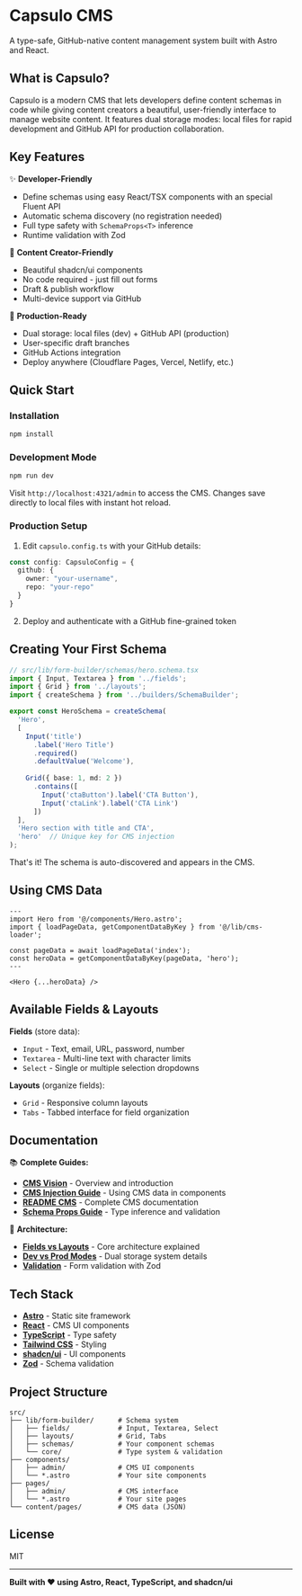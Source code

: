 # Capsulo CMS

A type-safe, GitHub-native content management system built with Astro and React.

## What is Capsulo?

Capsulo is a modern CMS that lets developers define content schemas in code while giving content creators a beautiful, user-friendly interface to manage website content. It features dual storage modes: local files for rapid development and GitHub API for production collaboration.

## Key Features

✨ **Developer-Friendly**
- Define schemas using easy React/TSX components with an special Fluent API
- Automatic schema discovery (no registration needed)
- Full type safety with `SchemaProps<T>` inference
- Runtime validation with Zod

🎨 **Content Creator-Friendly**
- Beautiful shadcn/ui components
- No code required - just fill out forms
- Draft & publish workflow
- Multi-device support via GitHub

🚀 **Production-Ready**
- Dual storage: local files (dev) + GitHub API (production)
- User-specific draft branches
- GitHub Actions integration
- Deploy anywhere (Cloudflare Pages, Vercel, Netlify, etc.)

## Quick Start

### Installation

```bash
npm install
```

### Development Mode

```bash
npm run dev
```

Visit `http://localhost:4321/admin` to access the CMS. Changes save directly to local files with instant hot reload.

### Production Setup

1. Edit `capsulo.config.ts` with your GitHub details:
```typescript
const config: CapsuloConfig = {
  github: {
    owner: "your-username",
    repo: "your-repo"
  }
}
```

2. Deploy and authenticate with a GitHub fine-grained token

## Creating Your First Schema

```typescript
// src/lib/form-builder/schemas/hero.schema.tsx
import { Input, Textarea } from '../fields';
import { Grid } from '../layouts';
import { createSchema } from '../builders/SchemaBuilder';

export const HeroSchema = createSchema(
  'Hero',
  [
    Input('title')
      .label('Hero Title')
      .required()
      .defaultValue('Welcome'),
    
    Grid({ base: 1, md: 2 })
      .contains([
        Input('ctaButton').label('CTA Button'),
        Input('ctaLink').label('CTA Link')
      ])
  ],
  'Hero section with title and CTA',
  'hero'  // Unique key for CMS injection
);
```

That's it! The schema is auto-discovered and appears in the CMS.

## Using CMS Data

```astro
---
import Hero from '@/components/Hero.astro';
import { loadPageData, getComponentDataByKey } from '@/lib/cms-loader';

const pageData = await loadPageData('index');
const heroData = getComponentDataByKey(pageData, 'hero');
---

<Hero {...heroData} />
```

## Available Fields & Layouts

**Fields** (store data):
- `Input` - Text, email, URL, password, number
- `Textarea` - Multi-line text with character limits
- `Select` - Single or multiple selection dropdowns

**Layouts** (organize fields):
- `Grid` - Responsive column layouts
- `Tabs` - Tabbed interface for field organization

## Documentation

📚 **Complete Guides:**
- **[CMS Vision](./docs/CMS_VISION.md)** - Overview and introduction
- **[CMS Injection Guide](./docs/CMS_INJECTION.md)** - Using CMS data in components
- **[README CMS](./docs/README_CMS.md)** - Complete CMS documentation
- **[Schema Props Guide](./docs/SCHEMA_PROPS_GUIDE.md)** - Type inference and validation

📖 **Architecture:**
- **[Fields vs Layouts](./docs/ARCHITECTURE_FIELDS_VS_LAYOUTS.md)** - Core architecture explained
- **[Dev vs Prod Modes](./docs/DEV_VS_PROD_MODES.md)** - Dual storage system details
- **[Validation](./docs/VALIDATION_IMPLEMENTATION.md)** - Form validation with Zod

## Tech Stack

- **[Astro](https://astro.build)** - Static site framework
- **[React](https://react.dev)** - CMS UI components
- **[TypeScript](https://www.typescriptlang.org)** - Type safety
- **[Tailwind CSS](https://tailwindcss.com)** - Styling
- **[shadcn/ui](https://ui.shadcn.com)** - UI components
- **[Zod](https://zod.dev)** - Schema validation

## Project Structure

```
src/
├── lib/form-builder/      # Schema system
│   ├── fields/            # Input, Textarea, Select
│   ├── layouts/           # Grid, Tabs
│   ├── schemas/           # Your component schemas
│   └── core/              # Type system & validation
├── components/
│   ├── admin/             # CMS UI components
│   └── *.astro            # Your site components
├── pages/
│   ├── admin/             # CMS interface
│   └── *.astro            # Your site pages
└── content/pages/         # CMS data (JSON)
```

## License

MIT

---

**Built with ❤️ using Astro, React, TypeScript, and shadcn/ui**
